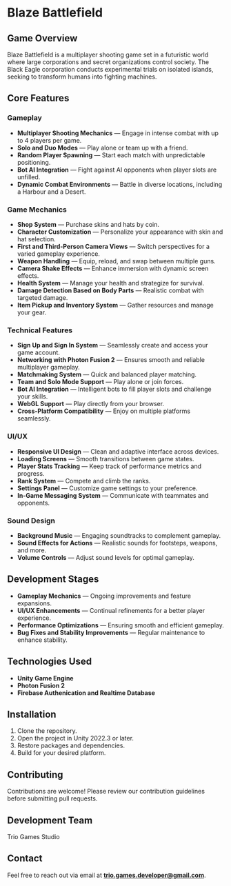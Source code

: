 # Blaze Battlefield

## Game Overview  
Blaze Battlefield is a multiplayer shooting game set in a futuristic world where large corporations and secret organizations control society. The Black Eagle corporation conducts experimental trials on isolated islands, seeking to transform humans into fighting machines.  

## Core Features  

### Gameplay  
- **Multiplayer Shooting Mechanics** — Engage in intense combat with up to 4 players per game.  
- **Solo and Duo Modes** — Play alone or team up with a friend.  
- **Random Player Spawning** — Start each match with unpredictable positioning.  
- **Bot AI Integration** — Fight against AI opponents when player slots are unfilled.  
- **Dynamic Combat Environments** — Battle in diverse locations, including a Harbour and a Desert.  

### Game Mechanics  
- **Shop System** — Purchase skins and hats by coin.  
- **Character Customization** — Personalize your appearance with skin and hat selection.  
- **First and Third-Person Camera Views** — Switch perspectives for a varied gameplay experience.  
- **Weapon Handling** — Equip, reload, and swap between multiple guns.  
- **Camera Shake Effects** — Enhance immersion with dynamic screen effects.  
- **Health System** — Manage your health and strategize for survival.  
- **Damage Detection Based on Body Parts** — Realistic combat with targeted damage.  
- **Item Pickup and Inventory System** — Gather resources and manage your gear.
  
### Technical Features  
- **Sign Up and Sign In System** — Seamlessly create and access your game account.  
- **Networking with Photon Fusion 2** — Ensures smooth and reliable multiplayer gameplay.  
- **Matchmaking System** — Quick and balanced player matching.  
- **Team and Solo Mode Support** — Play alone or join forces.  
- **Bot AI Integration** — Intelligent bots to fill player slots and challenge your skills.  
- **WebGL Support** — Play directly from your browser.  
- **Cross-Platform Compatibility** — Enjoy on multiple platforms seamlessly.  

### UI/UX  
- **Responsive UI Design** — Clean and adaptive interface across devices.  
- **Loading Screens** — Smooth transitions between game states.  
- **Player Stats Tracking** — Keep track of performance metrics and progress.  
- **Rank System** — Compete and climb the ranks.  
- **Settings Panel** — Customize game settings to your preference.  
- **In-Game Messaging System** — Communicate with teammates and opponents.  

### Sound Design  
- **Background Music** — Engaging soundtracks to complement gameplay.  
- **Sound Effects for Actions** — Realistic sounds for footsteps, weapons, and more.  
- **Volume Controls** — Adjust sound levels for optimal gameplay.  

## Development Stages  
- **Gameplay Mechanics** — Ongoing improvements and feature expansions.  
- **UI/UX Enhancements** — Continual refinements for a better player experience.  
- **Performance Optimizations** — Ensuring smooth and efficient gameplay.  
- **Bug Fixes and Stability Improvements** — Regular maintenance to enhance stability.  

## Technologies Used  
- **Unity Game Engine**  
- **Photon Fusion 2**  
- **Firebase Authenication and Realtime Database**  

## Installation  
1. Clone the repository.  
2. Open the project in Unity 2022.3 or later.  
3. Restore packages and dependencies.  
4. Build for your desired platform.  

## Contributing  
Contributions are welcome! Please review our contribution guidelines before submitting pull requests.  

## Development Team  
Trio Games Studio  

## Contact  
Feel free to reach out via email at **trio.games.developer@gmail.com**.  

